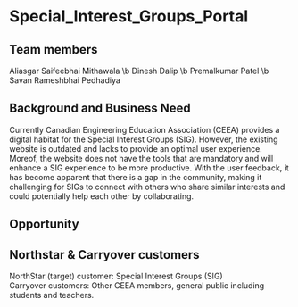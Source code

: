 # Special_Interest_Groups_Portal

## Team members
Aliasgar Saifeebhai Mithawala
\b Dinesh Dalip
\b Premalkumar Patel
\b Savan Rameshbhai Pedhadiya

## Background and Business Need

Currently Canadian Engineering Education Association (CEEA) provides a digital habitat for the Special Interest Groups (SIG). However, the existing website is outdated and lacks to provide an optimal user experience. Moreof, the website does not have the tools that are mandatory and will enhance a SIG experience to be more productive. With the user feedback, it has become apparent that there is a gap in the community, making it challenging for SIGs to connect with others who share similar interests and could potentially help each other by collaborating.

## Opportunity


## Northstar & Carryover customers
NorthStar (target) customer: Special Interest Groups (SIG)<br>
Carryover customers: Other CEEA members, general public including students and teachers.


